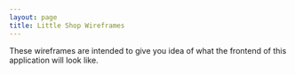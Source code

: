 ```yaml
---
layout: page
title: Little Shop Wireframes
---
```


These wireframes are intended to give you idea of what the frontend of this application will look like. 
<!-- Highlights in <span style="color:red">RED</span> indicate data that the frontend has requested from your backend. Highlights in <span style="color:green">GREEN</span> indicate data that the frontend will send to your backend. -->

